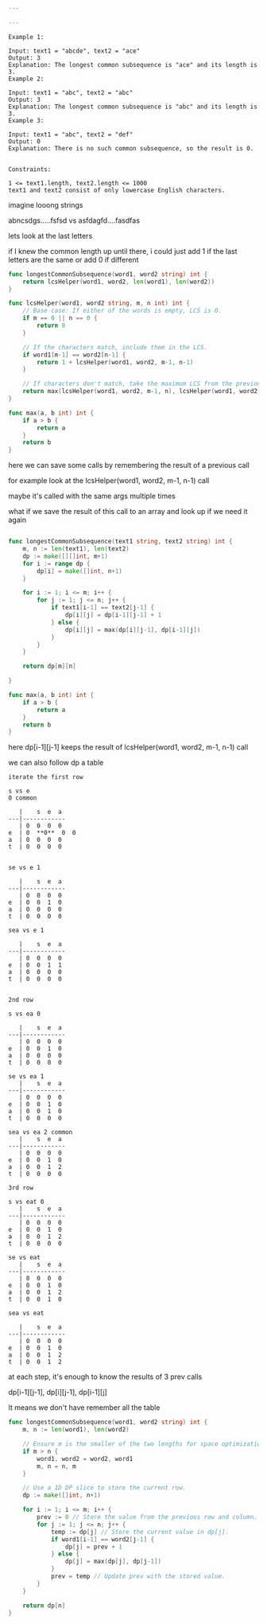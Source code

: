 ```yaml
---

---
```



```
Example 1:

Input: text1 = "abcde", text2 = "ace" 
Output: 3  
Explanation: The longest common subsequence is "ace" and its length is 3.
Example 2:

Input: text1 = "abc", text2 = "abc"
Output: 3
Explanation: The longest common subsequence is "abc" and its length is 3.
Example 3:

Input: text1 = "abc", text2 = "def"
Output: 0
Explanation: There is no such common subsequence, so the result is 0.
 

Constraints:

1 <= text1.length, text2.length <= 1000
text1 and text2 consist of only lowercase English characters.
```


imagine looong strings 

abncsdgs.....fsfsd   vs asfdagfd....fasdfas

lets look at the last letters

if I knew the common length up until there, i could just add 1 if the last letters are the same or add 0 if different 

```go
func longestCommonSubsequence(word1, word2 string) int {
	return lcsHelper(word1, word2, len(word1), len(word2))
}

func lcsHelper(word1, word2 string, m, n int) int {
	// Base case: If either of the words is empty, LCS is 0.
	if m == 0 || n == 0 {
		return 0
	}

	// If the characters match, include them in the LCS.
	if word1[m-1] == word2[n-1] {
		return 1 + lcsHelper(word1, word2, m-1, n-1)
	}

	// If characters don't match, take the maximum LCS from the previous states.
	return max(lcsHelper(word1, word2, m-1, n), lcsHelper(word1, word2, m, n-1))
}

func max(a, b int) int {
	if a > b {
		return a
	}
	return b
}
```

here we can save some calls by remembering the result of a previous call 

for example look at the lcsHelper(word1, word2, m-1, n-1) call 

maybe it's called with the same args multiple times 

what if we save the result of this call to an array and look up if we need it again 



```go

func longestCommonSubsequence(text1 string, text2 string) int {
	m, n := len(text1), len(text2)
	dp := make([][]int, m+1)
	for i := range dp {
		dp[i] = make([]int, n+1)
	}

	for i := 1; i <= m; i++ {
		for j := 1; j <= n; j++ {
			if text1[i-1] == text2[j-1] {
				dp[i][j] = dp[i-1][j-1] + 1 
			} else {
				dp[i][j] = max(dp[i][j-1], dp[i-1][j])
			}
		}
	}

	return dp[m][n]

}

func max(a, b int) int {
	if a > b {
		return a
	}
	return b
}

```

here dp[i-1][j-1] keeps the result of lcsHelper(word1, word2, m-1, n-1) call 

we can also follow dp a table 

```
iterate the first row

s vs e 
0 common  

   |    s  e  a
---|------------
   | 0  0  0  0
e  | 0  **0**  0  0
a  | 0  0  0  0
t  | 0  0  0  0


se vs e 1

   |    s  e  a
---|------------
   | 0  0  0  0
e  | 0  0  1  0
a  | 0  0  0  0
t  | 0  0  0  0

sea vs e 1

   |    s  e  a
---|------------
   | 0  0  0  0
e  | 0  0  1  1
a  | 0  0  0  0
t  | 0  0  0  0


2nd row 

s vs ea 0 

   |    s  e  a
---|------------
   | 0  0  0  0
e  | 0  0  1  0
a  | 0  0  0  0
t  | 0  0  0  0

se vs ea 1 
   |    s  e  a
---|------------
   | 0  0  0  0
e  | 0  0  1  0
a  | 0  0  1  0
t  | 0  0  0  0

sea vs ea 2 common
   |    s  e  a
---|------------
   | 0  0  0  0
e  | 0  0  1  0
a  | 0  0  1  2
t  | 0  0  0  0

3rd row 

s vs eat 0 
   |    s  e  a
---|------------
   | 0  0  0  0
e  | 0  0  1  0
a  | 0  0  1  2
t  | 0  0  0  0

se vs eat 
   |    s  e  a
---|------------
   | 0  0  0  0
e  | 0  0  1  0
a  | 0  0  1  2
t  | 0  0  1  0

sea vs eat 

   |    s  e  a
---|------------
   | 0  0  0  0
e  | 0  0  1  0
a  | 0  0  1  2
t  | 0  0  1  2

```


at each step, it's enough to know the results of 3 prev calls 

dp[i-1][j-1], dp[i][j-1], dp[i-1][j]

It means we don't have remember all the table

```go
func longestCommonSubsequence(word1, word2 string) int {
	m, n := len(word1), len(word2)

	// Ensure m is the smaller of the two lengths for space optimization.
	if m > n {
		word1, word2 = word2, word1
		m, n = n, m
	}

	// Use a 1D DP slice to store the current row.
	dp := make([]int, n+1)

	for i := 1; i <= m; i++ {
		prev := 0 // Store the value from the previous row and column.
		for j := 1; j <= n; j++ {
			temp := dp[j] // Store the current value in dp[j].
			if word1[i-1] == word2[j-1] {
				dp[j] = prev + 1
			} else {
				dp[j] = max(dp[j], dp[j-1])
			}
			prev = temp // Update prev with the stored value.
		}
	}

	return dp[n]
}

```

